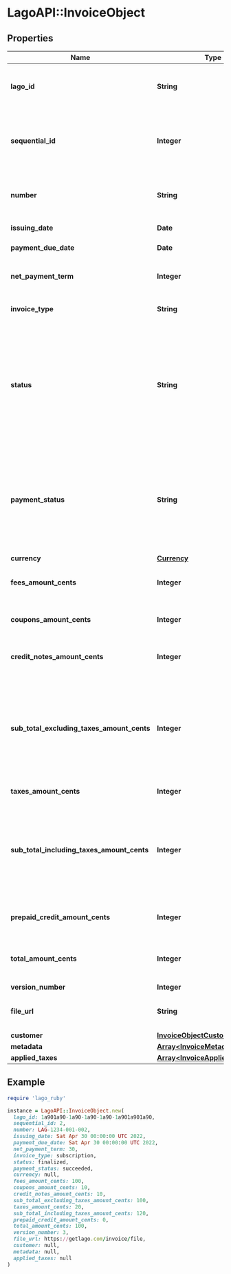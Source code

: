 # LagoAPI::InvoiceObject

## Properties

| Name | Type | Description | Notes |
| ---- | ---- | ----------- | ----- |
| **lago_id** | **String** | Unique identifier assigned to the fee within the Lago application. This ID is exclusively created by Lago and serves as a unique identifier for the fee’s record within the Lago system. |  |
| **sequential_id** | **Integer** | This ID helps in uniquely identifying and organizing the invoices associated with a specific customer. It provides a sequential numbering system specific to the customer, allowing for easy tracking and management of invoices within the customer&#39;s context. |  |
| **number** | **String** | The unique number assigned to the invoice. This number serves as a distinct identifier for the invoice and helps in differentiating it from other invoices in the system. |  |
| **issuing_date** | **Date** | The date when the invoice was issued. It is provided in the ISO 8601 date format. |  |
| **payment_due_date** | **Date** | The payment due date for the invoice, specified in the ISO 8601 date format. | [optional] |
| **net_payment_term** | **Integer** | The net payment term, expressed in days, specifies the duration within which a customer is expected to remit payment after the invoice is finalized. | [optional] |
| **invoice_type** | **String** | The type of invoice issued. Possible values are &#x60;subscription&#x60;, &#x60;one-off&#x60; or &#x60;credit&#x60;. |  |
| **status** | **String** | The status of the invoice. It indicates the current state of the invoice and can have two possible values: - &#x60;draft&#x60;: the invoice is in the draft state, waiting for the end of the grace period to be finalized. During this period, events can still be ingested and added to the invoice. - &#x60;finalized&#x60;: the invoice has been issued and finalized. In this state, events cannot be ingested or added to the invoice anymore. - &#x60;voided&#x60;: the invoice has been issued and subsequently voided. In this state, events cannot be ingested or added to the invoice anymore. |  |
| **payment_status** | **String** | The status of the payment associated with the invoice. It can have one of the following values: - &#x60;pending&#x60;: the payment is pending, waiting for payment processing in Stripe or when the invoice is emitted but users have not updated the payment status through the endpoint. - &#x60;succeeded&#x60;: the payment of the invoice has been successfully processed. - &#x60;failed&#x60;: the payment of the invoice has failed or encountered an error during processing. |  |
| **currency** | [**Currency**](Currency.md) |  |  |
| **fees_amount_cents** | **Integer** | The total sum of fees amount in cents. It calculates the cumulative amount of all the fees associated with the invoice, providing a consolidated value. |  |
| **coupons_amount_cents** | **Integer** | The total sum of all coupons discounted on the invoice. It calculates the cumulative discount amount applied by coupons, expressed in cents. |  |
| **credit_notes_amount_cents** | **Integer** | The total sum of all credit notes discounted on the invoice. It calculates the cumulative discount amount applied by credit notes, expressed in cents. |  |
| **sub_total_excluding_taxes_amount_cents** | **Integer** | Subtotal amount, excluding taxes, expressed in cents. This field depends on the version number. Here are the definitions based on the version: - Version 1: is equal to the sum of &#x60;fees_amount_cents&#x60;, minus &#x60;coupons_amount_cents&#x60;, and minus &#x60;prepaid_credit_amount_cents&#x60;. - Version 2: is equal to the &#x60;fees_amount_cents&#x60;. - Version 3: is equal to the &#x60;fees_amount_cents&#x60;, minus &#x60;coupons_amount_cents&#x60; |  |
| **taxes_amount_cents** | **Integer** | The sum of tax amount associated with the invoice, expressed in cents. |  |
| **sub_total_including_taxes_amount_cents** | **Integer** | Subtotal amount, including taxes, expressed in cents. This field depends on the version number. Here are the definitions based on the version: - Version 1: is equal to the &#x60;total_amount_cents&#x60;. - Version 2: is equal to the sum of &#x60;fees_amount_cents&#x60; and &#x60;taxes_amount_cents&#x60;. - Version 3: is equal to the sum &#x60;sub_total_excluding_taxes_amount_cents&#x60; and &#x60;taxes_amount_cents&#x60; |  |
| **prepaid_credit_amount_cents** | **Integer** | The total sum of all prepaid credits discounted on the invoice. It calculates the cumulative discount amount applied by prepaid credits, expressed in cents. |  |
| **total_amount_cents** | **Integer** | The sum of the amount and taxes amount on the invoice, expressed in cents. It calculates the total financial value of the invoice, including both the original amount and any applicable taxes. |  |
| **version_number** | **Integer** |  |  |
| **file_url** | **String** | Contains the URL that provides direct access to the invoice PDF file. You can use this URL to download or view the PDF document of the invoice | [optional] |
| **customer** | [**InvoiceObjectCustomer**](InvoiceObjectCustomer.md) |  | [optional] |
| **metadata** | [**Array&lt;InvoiceMetadataObject&gt;**](InvoiceMetadataObject.md) |  | [optional] |
| **applied_taxes** | [**Array&lt;InvoiceAppliedTaxObject&gt;**](InvoiceAppliedTaxObject.md) |  | [optional] |

## Example

```ruby
require 'lago_ruby'

instance = LagoAPI::InvoiceObject.new(
  lago_id: 1a901a90-1a90-1a90-1a90-1a901a901a90,
  sequential_id: 2,
  number: LAG-1234-001-002,
  issuing_date: Sat Apr 30 00:00:00 UTC 2022,
  payment_due_date: Sat Apr 30 00:00:00 UTC 2022,
  net_payment_term: 30,
  invoice_type: subscription,
  status: finalized,
  payment_status: succeeded,
  currency: null,
  fees_amount_cents: 100,
  coupons_amount_cents: 10,
  credit_notes_amount_cents: 10,
  sub_total_excluding_taxes_amount_cents: 100,
  taxes_amount_cents: 20,
  sub_total_including_taxes_amount_cents: 120,
  prepaid_credit_amount_cents: 0,
  total_amount_cents: 100,
  version_number: 3,
  file_url: https://getlago.com/invoice/file,
  customer: null,
  metadata: null,
  applied_taxes: null
)
```

